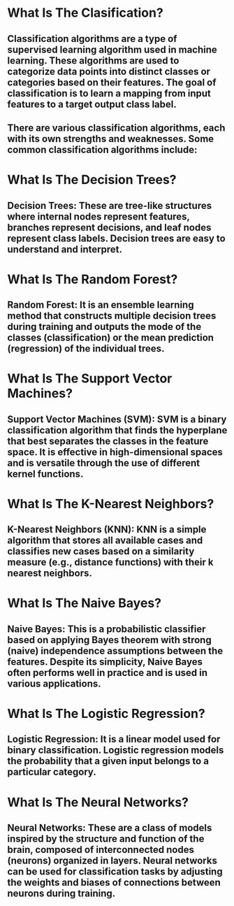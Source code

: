 # What Is The Clasification?

## Classification algorithms are a type of supervised learning algorithm used in machine learning. These algorithms are used to categorize data points into distinct classes or categories based on their features. The goal of classification is to learn a mapping from input features to a target output class label.

## There are various classification algorithms, each with its own strengths and weaknesses. Some common classification algorithms include:

# What Is The Decision Trees?

## Decision Trees: These are tree-like structures where internal nodes represent features, branches represent decisions, and leaf nodes represent class labels. Decision trees are easy to understand and interpret.

# What Is The Random Forest?

## Random Forest: It is an ensemble learning method that constructs multiple decision trees during training and outputs the mode of the classes (classification) or the mean prediction (regression) of the individual trees.

# What Is The Support Vector Machines?

## Support Vector Machines (SVM): SVM is a binary classification algorithm that finds the hyperplane that best separates the classes in the feature space. It is effective in high-dimensional spaces and is versatile through the use of different kernel functions.

# What Is The K-Nearest Neighbors?

## K-Nearest Neighbors (KNN): KNN is a simple algorithm that stores all available cases and classifies new cases based on a similarity measure (e.g., distance functions) with their k nearest neighbors.

# What Is The Naive Bayes?

## Naive Bayes: This is a probabilistic classifier based on applying Bayes theorem with strong (naive) independence assumptions between the features. Despite its simplicity, Naive Bayes often performs well in practice and is used in various applications.

# What Is The Logistic Regression?

## Logistic Regression: It is a linear model used for binary classification. Logistic regression models the probability that a given input belongs to a particular category.

# What Is The Neural Networks?

## Neural Networks: These are a class of models inspired by the structure and function of the brain, composed of interconnected nodes (neurons) organized in layers. Neural networks can be used for classification tasks by adjusting the weights and biases of connections between neurons during training.
